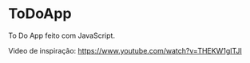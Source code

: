 # ToDoApp
 To Do App feito com JavaScript.

Video de inspiração: https://www.youtube.com/watch?v=THEKW1gITJI